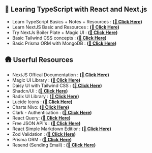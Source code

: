 ## 🌿 Learing TypeScript with React and Next.js

- Learn TypeScript Basics + Notes + Resources : **([🎯 Click Here](./TypeScript/))**
- Learn NextJS Basic and Resources : **([🎯 Click Here](./NextJS/))**
- Try NextJs Boiler Plate + Magic UI : **([🎯 Click Here](./nextjs-boiler-plate/))**
- Basic Tailwind CSS concepts : **([🎯 Click Here](./tailwind-css/))**
- Basic Prisma ORM with MongoDB : **([🎯 Click Here](./prisma-orm/))**

## 🛖 Userful Resources

- NextJS Offical Documentation : **([🎯 Click Here](https://nextjs.org/docs))**
- Magic UI Library : **([🎯 Click Here](https://magicui.design/))**
- Daisy UI with Tailwind CSS : **([🎯 Click Here](https://daisyui.com/))**
- Shadcn/UI : **([🎯 Click Here](https://ui.shadcn.com))**
- Radix UI Library : **([🎯 Click Here](https://www.radix-ui.com/themes/docs/components/theme))**
- Lucide Icons : **([🎯 Click Here](https://lucide.dev))**
- Charts Nivo: **([🎯 Click Here](https://nivo.rocks))**
- Clark - Authentication : **([🎯 Click Here](https://clerk.com))**
- React Query: **([🎯 Click Here](https://react-query.tanstack.com/))**
- Free JSON API's : **([🎯 Click Here](https://jsonplaceholder.typicode.com/))**
- React Simple Markdown Editior : **([🎯 Click Here](https://www.npmjs.com/package/react-simplemde-editor#install))**
- Zod Validation : **([🎯 Click Here](https://zod.dev))**
- Prisma ORM : **([🎯 Click Here](https://www.prisma.io))**
- Resend (Sending Email) : **([🎯 Click Here](https://resend.com))**
